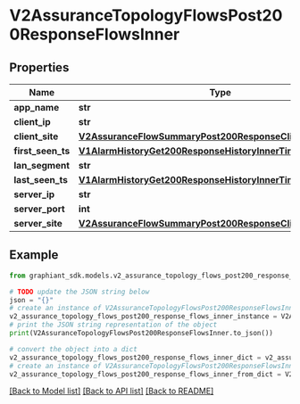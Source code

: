 # V2AssuranceTopologyFlowsPost200ResponseFlowsInner


## Properties

Name | Type | Description | Notes
------------ | ------------- | ------------- | -------------
**app_name** | **str** |  | [optional] 
**client_ip** | **str** |  | [optional] 
**client_site** | [**V2AssuranceFlowSummaryPost200ResponseClientEndpointSite**](V2AssuranceFlowSummaryPost200ResponseClientEndpointSite.md) |  | [optional] 
**first_seen_ts** | [**V1AlarmHistoryGet200ResponseHistoryInnerTime**](V1AlarmHistoryGet200ResponseHistoryInnerTime.md) |  | [optional] 
**lan_segment** | **str** |  | [optional] 
**last_seen_ts** | [**V1AlarmHistoryGet200ResponseHistoryInnerTime**](V1AlarmHistoryGet200ResponseHistoryInnerTime.md) |  | [optional] 
**server_ip** | **str** |  | [optional] 
**server_port** | **int** |  | [optional] 
**server_site** | [**V2AssuranceFlowSummaryPost200ResponseClientEndpointSite**](V2AssuranceFlowSummaryPost200ResponseClientEndpointSite.md) |  | [optional] 

## Example

```python
from graphiant_sdk.models.v2_assurance_topology_flows_post200_response_flows_inner import V2AssuranceTopologyFlowsPost200ResponseFlowsInner

# TODO update the JSON string below
json = "{}"
# create an instance of V2AssuranceTopologyFlowsPost200ResponseFlowsInner from a JSON string
v2_assurance_topology_flows_post200_response_flows_inner_instance = V2AssuranceTopologyFlowsPost200ResponseFlowsInner.from_json(json)
# print the JSON string representation of the object
print(V2AssuranceTopologyFlowsPost200ResponseFlowsInner.to_json())

# convert the object into a dict
v2_assurance_topology_flows_post200_response_flows_inner_dict = v2_assurance_topology_flows_post200_response_flows_inner_instance.to_dict()
# create an instance of V2AssuranceTopologyFlowsPost200ResponseFlowsInner from a dict
v2_assurance_topology_flows_post200_response_flows_inner_from_dict = V2AssuranceTopologyFlowsPost200ResponseFlowsInner.from_dict(v2_assurance_topology_flows_post200_response_flows_inner_dict)
```
[[Back to Model list]](../README.md#documentation-for-models) [[Back to API list]](../README.md#documentation-for-api-endpoints) [[Back to README]](../README.md)


